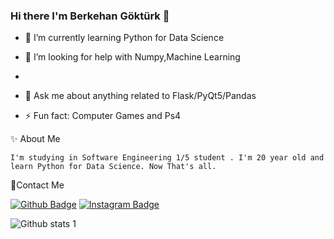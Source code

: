 ### Hi there I'm Berkehan Göktürk 👋




- 🌱 I’m currently learning Python for Data Science  

- 🤔 I’m looking for help with Numpy,Machine Learning
- 
- 💬 Ask me about anything related to Flask/PyQt5/Pandas

- ⚡ Fun fact: Computer Games and Ps4

<g-emoji class="g-emoji" alias="sparkles" fallback-src="https://github.githubassets.com/images/icons/emoji/unicode/2728.png">
✨</g-emoji> About Me

    I'm studying in Software Engineering 1/5 student . I'm 20 year old and learn Python for Data Science. Now That's all.


<g-emoji class="g-emoji" alias="link" fallback-src="https://github.githubassets.com/images/icons/emoji/unicode/1f517.png">🔗</g-emoji>Contact Me

[![Github Badge](https://img.shields.io/badge/-Github-000?style=quare&labelColor=000&logo=Github&logoColor=white&link=link)](link) 
[![Instagram Badge](https://img.shields.io/badge/-Instagram-C13584?style=flat-quare&labelColor=C13584&logo=instagram&logoColor=white&link=link)](https://www.instagram.com/berkehan_gokturk/) 



![Github stats 1](https://github-readme-stats.vercel.app/api?username=BerkeGokturk71&show_icons=true&theme=gradient)
